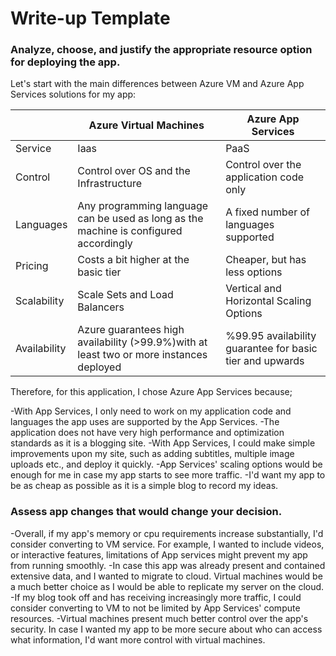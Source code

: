 # Write-up Template

### Analyze, choose, and justify the appropriate resource option for deploying the app.

Let's start with the main differences between Azure VM and Azure App Services solutions for my app:

|| Azure Virtual Machines     | Azure App Services |
| ----------- | ----------- | ----------- |
| Service | Iaas | PaaS |
| Control | Control over OS and the Infrastructure  | Control over the application code only |
| Languages | Any programming language can be used as long as the machine is configured accordingly  | A fixed number of languages supported   |
| Pricing |  Costs a bit higher at the basic tier | Cheaper, but has less options |
| Scalability |  Scale Sets and Load Balancers | Vertical and Horizontal Scaling Options |
| Availability |  Azure guarantees high availability (>99.9%)with at least two or more instances deployed | %99.95 availability guarantee for basic tier and upwards |

Therefore, for this application, I chose Azure App Services because;

-With App Services, I only need to work on my application code and languages the app uses are supported by the App Services.
-The application does not have very high performance and optimization standards as it is a blogging site.
-With App Services, I could make simple improvements upon my site, such as adding subtitles, multiple image uploads etc., and deploy it quickly.
-App Services' scaling options would be enough for me in case my app starts to see more traffic.
-I'd want my app to be as cheap as possible as it is a simple blog to record my ideas.

### Assess app changes that would change your decision.

-Overall, if my app's memory or cpu requirements increase substantially, I'd consider converting to VM service. For example, I wanted to include videos, or interactive features, limitations of App services might prevent my app from running smoothly. 
-In case this app was already present and contained extensive data, and I wanted to migrate to cloud. Virtual machines would be a much better choice as I would be able to replicate my server on the cloud.
-If my blog took off and has receiving increasingly more traffic, I could consider converting to VM to not be limited by App Services' compute resources.
-Virtual machines present much better control over the app's security. In case I wanted my app to be more secure about who can access what information, I'd want more control with virtual machines.
